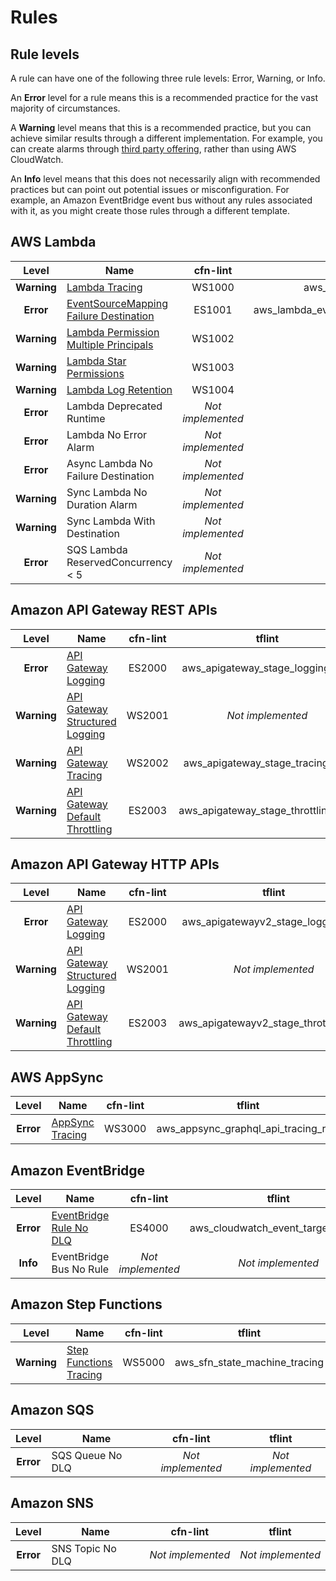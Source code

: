 Rules
=====

## Rule levels

A rule can have one of the following three rule levels: Error, Warning, or Info.

An __Error__ level for a rule means this is a recommended practice for the vast majority of circumstances.

A __Warning__ level means that this is a recommended practice, but you can achieve similar results through a different implementation. For example, you can create alarms through [third party offering](https://aws.amazon.com/lambda/partners/), rather than using AWS CloudWatch.

An __Info__ level means that this does not necessarily align with recommended practices but can point out potential issues or misconfiguration. For example, an Amazon EventBridge event bus without any rules associated with it, as you might create those rules through a different template.

## AWS Lambda

| Level       | Name                                                                | cfn-lint | tflint |
|:-----------:|---------------------------------------------------------------------|:--------:|:------:|
| __Warning__ | [Lambda Tracing](lambda.md#tracing)                                 | WS1000   | aws_lambda_function_tracing_rule |
| __Error__   | [EventSourceMapping Failure Destination](lambda.md#eventsourcemapping-failure-destination) | ES1001   | aws_lambda_event_source_mapping_failure_destination |
| __Warning__ | [Lambda Permission Multiple Principals](lambda.md#permission-multiple-principals) | WS1002   |_Not implemented_|
| __Warning__ | [Lambda Star Permissions](lambda.md#star-permissions) | WS1003   |_Not implemented_|
| __Warning__ | [Lambda Log Retention](lambda.md#log-retention) | WS1004   |_Not implemented_|
| __Error__   | Lambda Deprecated Runtime                                           |_Not implemented_|_Not implemented_|
| __Error__   | Lambda No Error Alarm                                               |_Not implemented_|_Not implemented_|
| __Error__   | Async Lambda No Failure Destination                                 |_Not implemented_|_Not implemented_|
| __Warning__ | Sync Lambda No Duration Alarm                                       |_Not implemented_|_Not implemented_|
| __Warning__ | Sync Lambda With Destination                                        |_Not implemented_|_Not implemented_|
| __Error__   | SQS Lambda ReservedConcurrency < 5                                  |_Not implemented_|_Not implemented_|

## Amazon API Gateway REST APIs

| Level       | Name                                                                | cfn-lint | tflint |
|:-----------:|---------------------------------------------------------------------|:--------:|:------:|
| __Error__   | [API Gateway Logging](api_gateway.md#logging)                       | ES2000   | aws_apigateway_stage_logging_rule |
| __Warning__ | [API Gateway Structured Logging](api_gateway.md#structured-logging) | WS2001   |_Not implemented_|
| __Warning__ | [API Gateway Tracing](api_gateway.md#tracing)                       | WS2002   | aws_apigateway_stage_tracing_rule |
| __Warning__ | [API Gateway Default Throttling](api_gateway.md#default-throttling) | ES2003   | aws_apigateway_stage_throttling_rule |

## Amazon API Gateway HTTP APIs

| Level       | Name                                                                | cfn-lint | tflint |
|:-----------:|---------------------------------------------------------------------|:--------:|:------:|
| __Error__   | [API Gateway Logging](api_gateway.md#logging)                       | ES2000   | aws_apigatewayv2_stage_logging_rule |
| __Warning__ | [API Gateway Structured Logging](api_gateway.md#structured-logging) | WS2001   |_Not implemented_|
| __Warning__ | [API Gateway Default Throttling](api_gateway.md#default-throttling) | ES2003   | aws_apigatewayv2_stage_throttling_rule |

## AWS AppSync

| Level       | Name                                                                | cfn-lint | tflint |
|:-----------:|---------------------------------------------------------------------|:--------:|:------:|
| __Error__   | [AppSync Tracing](appsync.md#tracing)                               | WS3000   | aws_appsync_graphql_api_tracing_rule |

## Amazon EventBridge

| Level       | Name                                                                | cfn-lint | tflint |
|:-----------:|---------------------------------------------------------------------|:--------:|:------:|
| __Error__   | [EventBridge Rule No DLQ](eventbridge.md#rule-without-dlq)          | ES4000   | aws_cloudwatch_event_target_no_dlq |
| __Info__    | EventBridge Bus No Rule                                             |_Not implemented_|_Not implemented_|

## Amazon Step Functions

| Level       | Name                                                                | cfn-lint | tflint |
|:-----------:|---------------------------------------------------------------------|:--------:|:------:|
| __Warning__ | [Step Functions Tracing](step_functions.md#tracing) | WS5000   | aws_sfn_state_machine_tracing |

## Amazon SQS

| Level       | Name                                                                | cfn-lint | tflint |
|:-----------:|---------------------------------------------------------------------|:--------:|:------:|
| __Error__   | SQS Queue No DLQ                                                    |_Not implemented_|_Not implemented_|

## Amazon SNS

| Level       | Name                                                                | cfn-lint | tflint |
|:-----------:|---------------------------------------------------------------------|:--------:|:------:|
| __Error__   | SNS Topic No DLQ                                                    |_Not implemented_|_Not implemented_|